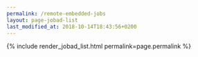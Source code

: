 ```yaml
---
permalink: /remote-embedded-jobs
layout: page-jobad-list
last_modified_at: 2018-10-14T18:43:56+0200
---
```

{% include render_jobad_list.html permalink=page.permalink %}
